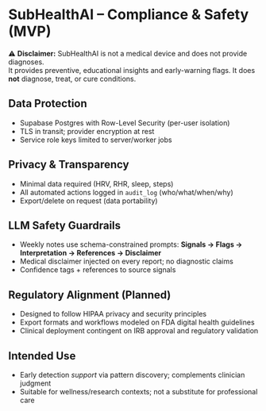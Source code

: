 # SubHealthAI – Compliance & Safety (MVP)

⚠️ **Disclaimer:** SubHealthAI is not a medical device and does not provide diagnoses.  
It provides preventive, educational insights and early-warning flags. It does **not** diagnose, treat, or cure conditions.

## Data Protection
- Supabase Postgres with Row-Level Security (per-user isolation)
- TLS in transit; provider encryption at rest
- Service role keys limited to server/worker jobs

## Privacy & Transparency
- Minimal data required (HRV, RHR, sleep, steps)
- All automated actions logged in `audit_log` (who/what/when/why)
- Export/delete on request (data portability)

## LLM Safety Guardrails
- Weekly notes use schema-constrained prompts: **Signals → Flags → Interpretation → References → Disclaimer**
- Medical disclaimer injected on every report; no diagnostic claims
- Confidence tags + references to source signals

## Regulatory Alignment (Planned)
- Designed to follow HIPAA privacy and security principles
- Export formats and workflows modeled on FDA digital health guidelines
- Clinical deployment contingent on IRB approval and regulatory validation

## Intended Use
- Early detection *support* via pattern discovery; complements clinician judgment
- Suitable for wellness/research contexts; not a substitute for professional care
